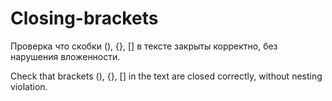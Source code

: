 # Closing-brackets

Проверка что скобки (), {}, [] в тексте закрыты корректно, без нарушения вложенности.

Check that brackets (), {}, [] in the text are closed correctly, without nesting violation.
